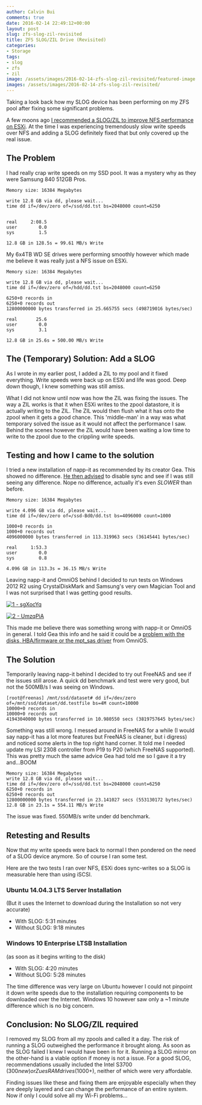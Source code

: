 ```yaml
---
author: Calvin Bui
comments: true
date: 2016-02-14 22:49:12+00:00
layout: post
slug: zfs-slog-zil-revisited
title: ZFS SLOG/ZIL Drive (Revisited)
categories:
- Storage
tags:
- slog
- zfs
- zil
image: /assets/images/2016-02-14-zfs-slog-zil-revisited/featured-image.jpg
images: /assets/images/2016-02-14-zfs-slog-zil-revisited/
---
```


Taking a look back how my SLOG device has been performing on my ZFS pool after fixing some significant problems.

<!-- more -->

A few moons ago [I recommended a SLOG/ZIL to improve NFS performance on ESXi](https://calvin.me/slow-vmware-nfs-zfs-add-zil/). At the time I was experiencing tremendously slow write speeds over NFS and adding a SLOG definitely fixed that but only covered up the real issue.

## The Problem

I had really crap write speeds on my SSD pool. It was a mystery why as they were Samsung 840 512GB Pros.

```text
Memory size: 16384 Megabytes

write 12.8 GB via dd, please wait...
time dd if=/dev/zero of=/ssd/dd.tst bs=2048000 count=6250


real     2:08.5
user        0.0
sys         1.5

12.8 GB in 128.5s = 99.61 MB/s Write
```

My 6x4TB WD SE drives were performing smoothly however which made me believe it was really just a NFS issue on ESXi.

```text
Memory size: 16384 Megabytes

write 12.8 GB via dd, please wait...
time dd if=/dev/zero of=/hdd/dd.tst bs=2048000 count=6250

6250+0 records in
6250+0 records out
12800000000 bytes transferred in 25.665755 secs (498719016 bytes/sec)

real       25.6
user        0.0
sys         3.1

12.8 GB in 25.6s = 500.00 MB/s Write
```

## The (Temporary) Solution: Add a SLOG

As I wrote in my earlier post, I added a ZIL to my pool and it fixed everything. Write speeds were back up on ESXi and life was good. Deep down though, I knew something was still amiss.

What I did not know until now was how the ZIL was fixing the issues. The way a ZIL works is that it when ESXi writes to the zpool datastore, it is actually writing to the ZIL. The ZIL would then flush what it has onto the zpool when it gets a good chance. This 'middle-man' in a way was what temporary solved the issue as it would not affect the performance I saw. Behind the scenes however the ZIL would have been waiting a low time to write to the zpool due to the crippling write speeds.

## Testing and how I came to the solution

I tried a new installation of napp-it as recommended by its creator Gea. This showed no difference. [He then advised](http://hardforum.com/showpost.php?p=1042097373&postcount=7354) to disable sync and see if I was still seeing any difference. Nope no difference, actually it's even _SLOWER_ than before.

```text
Memory size: 16384 Megabytes

write 4.096 GB via dd, please wait...
time dd if=/dev/zero of=/ssd-Bd0/dd.tst bs=4096000 count=1000

1000+0 records in
1000+0 records out
4096000000 bytes transferred in 113.319963 secs (36145441 bytes/sec)

real     1:53.3
user        0.0
sys         0.8

4.096 GB in 113.3s = 36.15 MB/s Write
```

Leaving napp-it and OmniOS behind I decided to run tests on Windows 2012 R2 using CrystalDiskMark and Samsung's very own Magician Tool and I was not surprised that I was getting good results.

[![1 - sgXocYq]({{page.images}}1-sgxocyq.png)]({{page.images}}1-sgxocyq.png)

[![2 - UmzqPiA]({{page.images}}2-umzqpia.png)]({{page.images}}2-umzqpia.png)

This made me believe there was something wrong with napp-it or OmniOS in general. I told Gea this info and he said it could be a [problem with the disks, HBA/firmware or the mpt_sas driver](http://hardforum.com/showpost.php?p=1042098980&postcount=7363) from OmniOS.

## The Solution

Temporarily leaving napp-it behind I decided to try out FreeNAS and see if the issues still arose. A quick dd benchmark and test were very good, but not the 500MB/s I was seeing on Windows.

```terminal
[root@freenas] /mnt/ssd/dataset# dd if=/dev/zero of=/mnt/ssd/dataset/dd.testfile bs=4M count=10000
10000+0 records in
10000+0 records out
41943040000 bytes transferred in 10.980550 secs (3819757645 bytes/sec)
```

Something was still wrong. I messed around in FreeNAS for a while (I would say napp-it has a lot more features but FreeNAS is cleaner, but i digress) and noticed some alerts in the top right hand corner. It told me I needed update my LSI 2308 controller from P19 to P20 (which FreeNAS supported). This was pretty much the same advice Gea had told me so I gave it a try and...BOOM

```text
Memory size: 16384 Megabytes
write 12.8 GB via dd, please wait...
time dd if=/dev/zero of=/ssd/dd.tst bs=2048000 count=6250
6250+0 records in
6250+0 records out
12800000000 bytes transferred in 23.141027 secs (553130172 bytes/sec)
12.8 GB in 23.1s = 554.11 MB/s Write
```

The issue was fixed. 550MB/s write under dd benchmark.

## Retesting and Results

Now that my write speeds were back to normal I then pondered on the need of a SLOG device anymore. So of course I ran some test.

Here are the two tests I ran over NFS, ESXi does sync-writes so a SLOG is measurable here than using iSCSI.

### Ubuntu 14.04.3 LTS Server Installation

(But it uses the Internet to download during the Installation so not very accurate)

* With SLOG: 5:31 minutes
* Without SLOG: 9:18 minutes

### Windows 10 Enterprise LTSB Installation

(as soon as it begins writing to the disk)

* With SLOG: 4:20 minutes
* Without SLOG: 5:28 minutes

The time difference was very large on Ubuntu however I could not pinpoint it down write speeds due to the installation requiring components to be downloaded over the Internet. Windows 10 however saw only a ~1 minute difference which is no big concern.

## Conclusion: No SLOG/ZIL required

I removed my SLOG from all my zpools and called it a day. The risk of running a SLOG outweighed the performance it brought along. As soon as the SLOG failed I knew I would have been in for it. Running a SLOG mirror on the other-hand is a viable option if money is not a issue. For a good SLOG, recommendations usually included the Intel S3700 ($300 new) or ZuesRAM drives ($1000+), neither of which were very affordable.

Finding issues like these and fixing them are enjoyable especially when they are deeply layered and can change the performance of an entire system. Now if only I could solve all my Wi-Fi problems...
